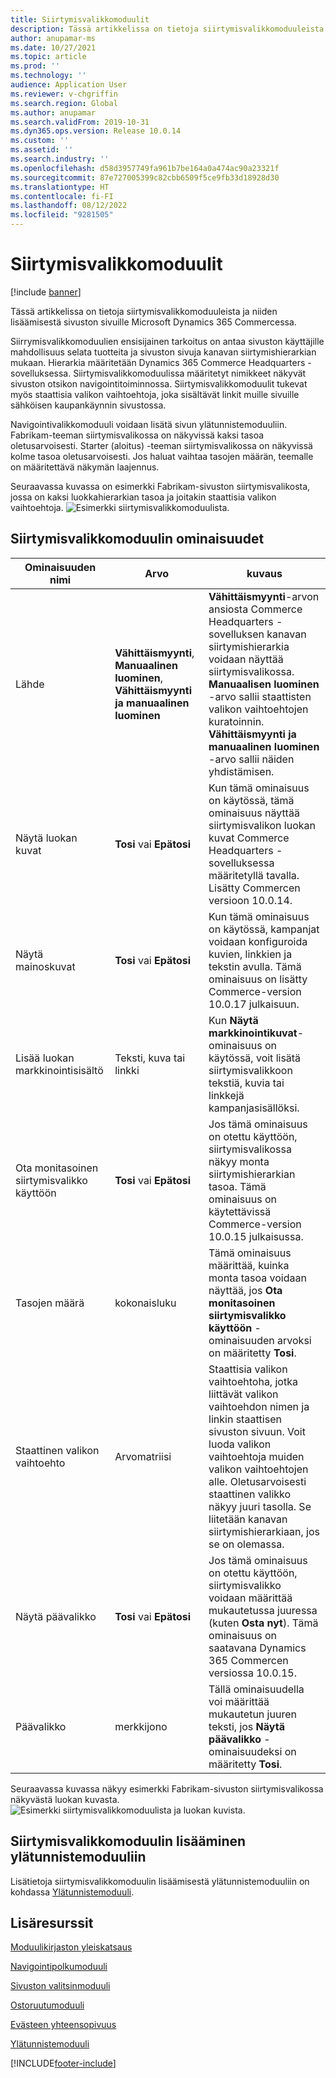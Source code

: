 ```yaml
---
title: Siirtymisvalikkomoduulit
description: Tässä artikkelissa on tietoja siirtymisvalikkomoduuleista ja niiden lisäämisestä sivuston sivuille Microsoft Dynamics 365 Commercessa.
author: anupamar-ms
ms.date: 10/27/2021
ms.topic: article
ms.prod: ''
ms.technology: ''
audience: Application User
ms.reviewer: v-chgriffin
ms.search.region: Global
ms.author: anupamar
ms.search.validFrom: 2019-10-31
ms.dyn365.ops.version: Release 10.0.14
ms.custom: ''
ms.assetid: ''
ms.search.industry: ''
ms.openlocfilehash: d58d3957749fa961b7be164a0a474ac90a23321f
ms.sourcegitcommit: 87e727005399c82cbb6509f5ce9fb33d18928d30
ms.translationtype: HT
ms.contentlocale: fi-FI
ms.lasthandoff: 08/12/2022
ms.locfileid: "9281505"
---
```

# <a name="navigation-menu-module"></a>Siirtymisvalikkomoduulit

[!include [banner](includes/banner.md)]

Tässä artikkelissa on tietoja siirtymisvalikkomoduuleista ja niiden lisäämisestä sivuston sivuille Microsoft Dynamics 365 Commercessa.

Siirrymisvalikkomoduulien ensisijainen tarkoitus on antaa sivuston käyttäjille mahdollisuus selata tuotteita ja sivuston sivuja kanavan siirtymishierarkian mukaan. Hierarkia määritetään Dynamics 365 Commerce Headquarters -sovelluksessa. Siirtymisvalikkomoduulissa määritetyt nimikkeet näkyvät sivuston otsikon navigointitoiminnossa. Siirtymisvalikkomoduulit tukevat myös staattisia valikon vaihtoehtoja, joka sisältävät linkit muille sivuille sähköisen kaupankäynnin sivustossa.

Navigointivalikkomoduuli voidaan lisätä sivun ylätunnistemoduuliin. Fabrikam-teeman siirtymisvalikossa on näkyvissä kaksi tasoa oletusarvoisesti. Starter (aloitus) -teeman siirtymisvalikossa on näkyvissä kolme tasoa oletusarvoisesti. Jos haluat vaihtaa tasojen määrän, teemalle on määritettävä näkymän laajennus.

Seuraavassa kuvassa on esimerkki Fabrikam-sivuston siirtymisvalikosta, jossa on kaksi luokkahierarkian tasoa ja joitakin staattisia valikon vaihtoehtoja.
![Esimerkki siirtymisvalikkomoduulista.](./media/ecommerce-header.png)

## <a name="navigation-menu-module-properties"></a>Siirtymisvalikkomoduulin ominaisuudet

| Ominaisuuden nimi             | Arvo                 | kuvaus |
|---------------------------|-----------------------|-------------|
| Lähde                  | **Vähittäismyynti**, **Manuaalinen luominen**, **Vähittäismyynti ja manuaalinen luominen** | **Vähittäismyynti**-arvon ansiosta Commerce Headquarters -sovelluksen kanavan siirtymishierarkia voidaan näyttää siirtymisvalikossa. **Manuaalisen luominen** -arvo sallii staattisten valikon vaihtoehtojen kuratoinnin. **Vähittäismyynti ja manuaalinen luominen** -arvo sallii näiden yhdistämisen. |
| Näytä luokan kuvat | **Tosi** vai **Epätosi**    | Kun tämä ominaisuus on käytössä, tämä ominaisuus näyttää siirtymisvalikon luokan kuvat Commerce Headquarters -sovelluksessa määritetyllä tavalla. Lisätty Commercen versioon 10.0.14. |
| Näytä mainoskuvat | **Tosi** vai **Epätosi** | Kun tämä ominaisuus on käytössä, kampanjat voidaan konfiguroida kuvien, linkkien ja tekstin avulla. Tämä ominaisuus on lisätty Commerce-version 10.0.17 julkaisuun. |
|Lisää luokan markkinointisisältö | Teksti, kuva tai linkki | Kun **Näytä markkinointikuvat**-ominaisuus on käytössä, voit lisätä siirtymisvalikkoon tekstiä, kuvia tai linkkejä kampanjasisällöksi. |
| Ota monitasoinen siirtymisvalikko käyttöön | **Tosi** vai **Epätosi** | Jos tämä ominaisuus on otettu käyttöön, siirtymisvalikossa näkyy monta siirtymishierarkian tasoa. Tämä ominaisuus on käytettävissä Commerce-version 10.0.15 julkaisussa. |
| Tasojen määrä | kokonaisluku | Tämä ominaisuus määrittää, kuinka monta tasoa voidaan näyttää, jos **Ota monitasoinen siirtymisvalikko käyttöön** -ominaisuuden arvoksi on määritetty **Tosi**. |
| Staattinen valikon vaihtoehto| Arvomatriisi| Staattisia valikon vaihtoehtoha, jotka liittävät valikon vaihtoehdon nimen ja linkin staattisen sivuston sivuun. Voit luoda valikon vaihtoehtoja muiden valikon vaihtoehtojen alle. Oletusarvoisesti staattinen valikko näkyy juuri tasolla. Se liitetään kanavan siirtymishierarkiaan, jos se on olemassa. |
| Näytä päävalikko | **Tosi** vai **Epätosi** | Jos tämä ominaisuus on otettu käyttöön, siirtymisvalikko voidaan määrittää mukautetussa juuressa (kuten **Osta nyt**). Tämä ominaisuus on saatavana Dynamics 365 Commercen versiossa 10.0.15. |
| Päävalikko | merkkijono | Tällä ominaisuudella voi määrittää mukautetun juuren teksti, jos **Näytä päävalikko** -ominaisuudeksi on määritetty **Tosi**. |

Seuraavassa kuvassa näkyy esimerkki Fabrikam-sivuston siirtymisvalikossa näkyvästä luokan kuvasta.
![Esimerkki siirtymisvalikkomoduulista ja luokan kuvista.](./media/ecommerce-categoryimages.PNG)

## <a name="add-a-navigation-menu-module-to-a-header-module"></a>Siirtymisvalikkomoduulin lisääminen ylätunnistemoduuliin

Lisätietoja siirtymisvalikkomoduulin lisäämisestä ylätunnistemoduuliin on kohdassa [Ylätunnistemoduuli](author-header-module.md).

## <a name="additional-resources"></a>Lisäresurssit

[Moduulikirjaston yleiskatsaus](starter-kit-overview.md)

[Navigointipolkumoduuli](add-breadcrumb.md)

[Sivuston valitsinmoduuli](site-selector.md)

[Ostoruutumoduuli](add-buy-box.md)

[Evästeen yhteensopivuus](cookie-compliance.md)

[Ylätunnistemoduuli](author-header-module.md)


[!INCLUDE[footer-include](../includes/footer-banner.md)]
